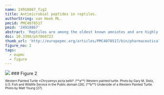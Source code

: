 ```yaml
---
name: 24918867_fig2
title: Antimicrobial peptides in reptiles.
authorString: van Hoek ML.
pmcid: PMC4078517
pmid: '24918867'
abstract: 'Reptiles are among the oldest known amniotes and are highly diverse in their morphology and ecological niches. These animals have an evolutionarily ancient innate-immune system that is of great interest to scientists trying to identify new and useful antimicrobial peptides. Significant work in the last decade in the fields of biochemistry, proteomics and genomics has begun to reveal the complexity of reptilian antimicrobial peptides. Here, the current knowledge about antimicrobial peptides in reptiles is reviewed, with specific examples in each of the four orders: Testudines (turtles and tortosises), Sphenodontia (tuataras), Squamata (snakes and lizards), and Crocodilia (crocodilans). Examples are presented of the major classes of antimicrobial peptides expressed by reptiles including defensins, cathelicidins, liver-expressed peptides (hepcidin and LEAP-2), lysozyme, crotamine, and others. Some of these peptides have been identified and tested for their antibacterial or antiviral activity; others are only predicted as possible genes from genomic sequencing. Bioinformatic analysis of the reptile genomes is presented, revealing many predicted candidate antimicrobial peptides genes across this diverse class. The study of how these ancient creatures use antimicrobial peptides within their innate immune systems may reveal new understandings of our mammalian innate immune system and may also provide new and powerful antimicrobial peptides as scaffolds for potential therapeutic development.'
doi: 10.3390/ph7060723
thumb_url: 'http://europepmc.org/articles/PMC4078517/bin/pharmaceuticals-07-00723-g002.gif'
figure_no: 2
tags:
  - eupmc
  - figure
---
```

<img src='http://europepmc.org/articles/PMC4078517/bin/pharmaceuticals-07-00723-g002.jpg' style='max-height: 300px'>
### Figure 2
<p style='font-size: 10px;'>Western Painted Turtle *Chrysemys picta bellii*. (**a**) Western painted turtle. Photo by Gary M. Stolz, U.S. Fish and Wildlife Service in the Public domain [<xref rid="B26-pharmaceuticals-07-00723" ref-type="bibr">26</xref>]. (**b**) Underside of a Western Painted Turtle. Photo by Matt Young [<xref rid="B27-pharmaceuticals-07-00723" ref-type="bibr">27</xref>].</p>